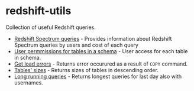 # redshift-utils
Collection of useful Redshift queries.

* [Redshift Spectrum queries](select_redshift_spectrum_queries_costs.sql) - Provides information about Redshift Spectrum queries by users and cost of each query
* [User permmissions for tables in a schema](select_permissions_for_user_for_tables_in_schema.sql) - User access for each table in schema.
* [Get load errors](select_load_errors.sql) - Returns error occurured as a result of `COPY` command.
* [Tables' sizes](select_tables_sizes.sql) - Returns sizes of tables in descending order.
* [Long running queries](select_long_running_queries.sql) - Returns longest queries for last day also with usernames.